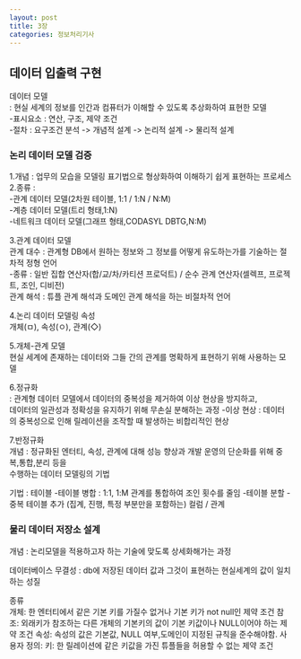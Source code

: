 ```yaml
---
layout: post
title: 3장
categories: 정보처리기사 
---
```


## 데이터 입출력 구현

데이터 모델<br>
: 현실 세계의 정보를 인간과 컴퓨터가 이해할 수 있도록 추상화하여 표현한 모델<br>
-표시요소 : 연산, 구조, 제약 조건<br>
-절차 : 요구조건 분석 -> 개념적 설계 -> 논리적 설계 -> 물리적 설계

<h3>논리 데이터 모델 검증</h3>
1.개념 : 업무의 모습을 모델링 표기법으로 형상화하여 이해하기 쉽게 표현하는 프로세스<br>
2.종류 : <br>
-관계 데이터 모델(2차원 테이블, 1:1 / 1:N / N:M)<br>
-계층 데이터 모델(트리 형태,1:N)<br>
-네트워크 데이터 모델(그래프 형태,CODASYL DBTG,N:M)<br>

3.관계 데이터 모델<br>
관계 대수 : 관계형 DB에서 원하는 정보와 그 정보를 어떻게 유도하는가를 기술하는 절차적 정형 언어<br>
-종류 : 일반 집합 연산자(합/교/차/카티션 프로덕트) / 순수 관계 연산자(셀렉프, 프로젝트, 조인, 디비전)<br>
관계 해석 : 튜플 관계 해석과 도메인 관계 해석을 하는 비절차적 언어

4.논리 데이터 모델링 속성<br>
개체(ㅁ), 속성(ㅇ), 관계(◇)

5.개체-관계 모델<br>
현실 세계에 존재하는 데이터와 그들 간의 관계를 명확하게 표현하기 위해 사용하는 모델

6.정규화<br>
: 관계형 데이터 모델에서 데이터의 중복성을 제거하여 이상 현상을 방지하고,<br>
 데이터의 일관성과 정확성을 유지하기 위해 무손실 분해하는 과정
-이상 현상 : 데이터의 중복성으로 인해 릴레이션을 조작할 때 발생하는 비합리적인 현상

7.반정규화<br>
개념 : 정규화된 엔터티, 속성, 관계에 대해 성능 향상과 개발 운영의 단순화를 위해 중복,통합,분리 등을<br>
수행하는 데이터 모델링의 기법

기법 : 테이블
      -테이블 병합 : 1:1, 1:M 관계를 통합하여 조인 횟수를 줄임
      -테이블 분할
      -중복 테이블 추가 (집계, 진행, 특정 부분만을 포함하는)
      컬럼 / 관계

<h3>물리 데이터 저장소 설계</h3>
개념 : 논리모델을 적용하고자 하는 기술에 맞도록 상세화해가는 과정

데이터베이스 무결성 : db에 저장된 데이터 값과 그것이 표현하는 현실세계의 값이 일치하는 성질

종류<br>
개체: 한 엔터티에서 같은 기본 키를 가질수 없거나 기본 키가 not null인 제약 조건
참조: 외래키가 참조하는 다른 개체의 기본키의 값이 기본 키값이나 NULL이어야 하는 제약 조건
속성: 속성의 값은 기본값, NULL 여부,도메인이 지정된 규칙을 준수해야함.
사용자 정의:
키: 한 릴레이션에 같은 키값을 가진 튜플들을 허용할 수 없는 제약 조건










